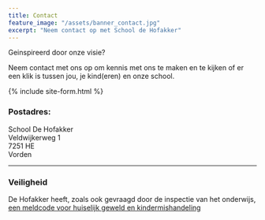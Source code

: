 ```yaml
---
title: Contact
feature_image: "/assets/banner_contact.jpg"
excerpt: "Neem contact op met School de Hofakker"
---
```

Geinspireerd door onze visie?

Neem contact met ons op om kennis met ons te maken en te kijken of er een klik is tussen jou, je kind(eren) en onze school.

{% include site-form.html %}

### Postadres:
School De Hofakker<br>
Veldwijkerweg 1<br>
7251 HE<br>
Vorden

---
### Veiligheid
De Hofakker heeft, zoals ook gevraagd door de inspectie van het onderwijs, [een meldcode voor huiselijk geweld en kindermishandeling](/assets/Meldcode-huiselijk-geweld.pdf)

